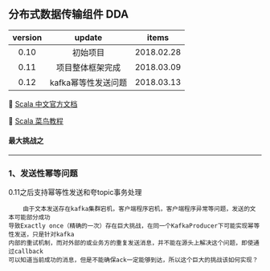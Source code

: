 ## 分布式数据传输组件 DDA

version | update | items 
:--: | :--: | :--:
0.10 | 初始项目| 2018.02.28
0.11 | 项目整体框架完成|2018.03.09
0.12 | kafka幂等性发送问题| 2018.03.13

🔗 [Scala 中文官方文档](http://docs.scala-lang.org/zh-cn/overviews/)

🔗 [Scala 菜鸟教程](http://www.runoob.com/scala/scala-tutorial.html)


#### 最大挑战之

---

### 1、发送性幂等问题

0.11之后支持幂等性发送和夸topic事务处理

        由于文本发送存在kafka集群宕机，客户端程序宕机，客户端程序异常等问题，发送的文本可能部分成功
    导致Exactly once（精确的一次）存在巨大挑战，在同一个KafkaProducer下可能实现幂等性发送，只是针对kafka
    内部的重试机制，而对外部的或业务方的重复发送消息，并不能在源头上解决这个问题，即使通过callback
    可以知道当前成功的消息，但是不能确保ack一定能够到达，所以这个巨大的挑战该如何实现？